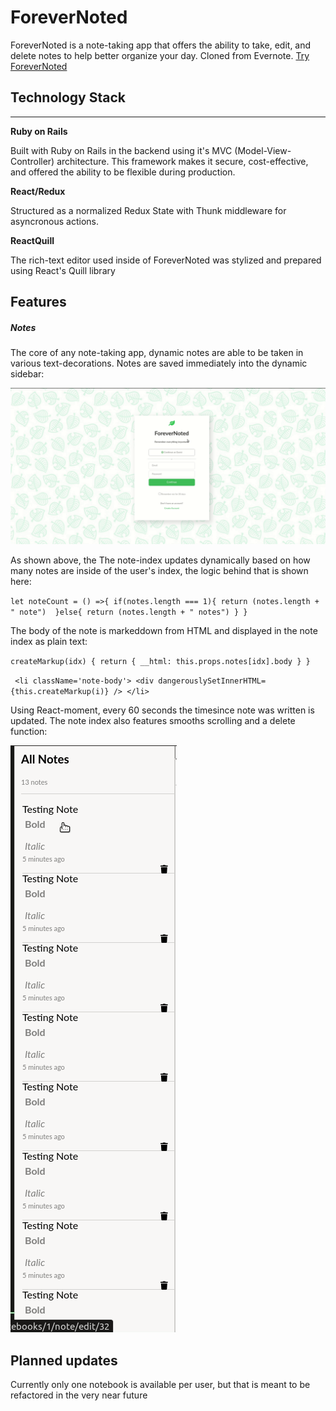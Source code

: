 # ForeverNoted

ForeverNoted is a note-taking app that offers the ability to take, edit, and delete notes to help better organize your day. Cloned from Evernote. [Try ForeverNoted](https://forevernoted.herokuapp.com/#/)

## Technology Stack

<hr></hr>

**Ruby on Rails**

Built with Ruby on Rails in the backend using it's MVC (Model-View-Controller) architecture. This framework makes it secure, cost-effective, and offered the ability to be flexible during production.


**React/Redux**

Structured as a normalized Redux State with Thunk middleware for asyncronous actions.

**ReactQuill**

The rich-text editor used inside of ForeverNoted was stylized and prepared using React's Quill library

## Features

##### Notes

The core of any note-taking app, dynamic notes are able to be taken in various text-decorations. Notes are saved immediately into the dynamic sidebar:

![alt-text](https://github.com/johnrobertmcc/ForeverNoted/blob/master/app/assets/images/Peek-good.gif "demo")

As shown above, the 
The note-index updates dynamically based on how many notes are inside of the user's index, the logic behind that is shown here:

`let noteCount = () =>{
            if(notes.length === 1){
                return (notes.length + " note") 
            }else{
                return (notes.length + " notes")
            }
        }
        `

The body of the note is markeddown from HTML and displayed in the note index as plain text:

` createMarkup(idx) {
        return { __html: this.props.notes[idx].body }
    }
`

` <li className='note-body'>
        <div dangerouslySetInnerHTML={this.createMarkup(i)} />
    </li>`



Using React-moment, every 60 seconds the timesince note was written is updated. The note index also features smooths scrolling and a delete function:

![alt-text](https://github.com/johnrobertmcc/ForeverNoted/blob/master/app/assets/images/note-index.gif 'index')


## Planned updates

Currently only one notebook is available per user, but that is meant to be refactored in the very near future

